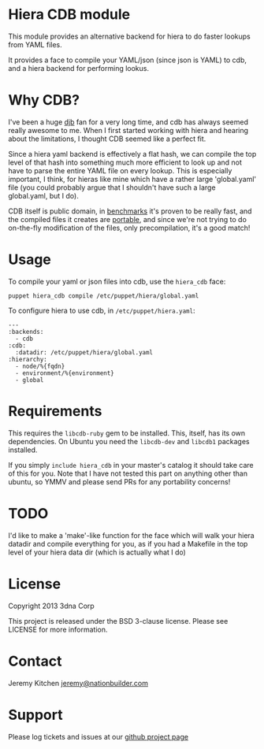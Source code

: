 # Hiera CDB module

This module provides an alternative backend for hiera to do faster lookups from YAML files.

It provides a face to compile your YAML/json (since json is YAML) to cdb, and a hiera backend for performing lookus.


# Why CDB?

I've been a huge [djb](http://cr.yp.to/djb.html) fan for a very long time, and cdb has always seemed really awesome to me.
When I first started working with hiera and hearing about the limitations, I thought CDB seemed like a perfect fit.

Since a hiera yaml backend is effectively a flat hash, we can compile the top level of that hash into something much more efficient to look up and not have to parse the entire YAML file on every lookup.
This is especially important, I think, for hieras like mine which have a rather large 'global.yaml' file (you could probably argue that I shouldn't have such a large global.yaml, but I do).

CDB itself is public domain, in [benchmarks](http://qdbm.sourceforge.net/benchmark.pdf) it's proven to be really fast, and the compiled files it creates are [portable](http://cr.yp.to/cdb/cdb.txt), and since we're not trying to do on-the-fly modification of the files, only precompilation, it's a good match!

# Usage

To compile your yaml or json files into cdb, use the `hiera_cdb` face:

    puppet hiera_cdb compile /etc/puppet/hiera/global.yaml

To configure hiera to use cdb, in `/etc/puppet/hiera.yaml`:

    ---
    :backends:
      - cdb
    :cdb:
      :datadir: /etc/puppet/hiera/global.yaml
    :hierarchy:
      - node/%{fqdn}
      - environment/%{environment}
      - global

# Requirements

This requires the `libcdb-ruby` gem to be installed. This, itself, has its own dependencies. On Ubuntu you need the `libcdb-dev` and `libcdb1` packages installed.

If you simply `include hiera_cdb` in your master's catalog it should take care of this for you. Note that I have not tested this part on anything other than ubuntu, so YMMV and please send PRs for any portability concerns!

# TODO

I'd like to make a 'make'-like function for the face which will walk your hiera datadir and compile everything for you, as if you had a Makefile in the top level of your hiera data dir (which is actually what I do)


# License

Copyright 2013 3dna Corp

This project is released under the BSD 3-clause license. Please see LICENSE for more information.


# Contact

Jeremy Kitchen <jeremy@nationbuilder.com>


# Support

Please log tickets and issues at our [github project page](https://github.com/3dna/puppet-hiera-cdb)
